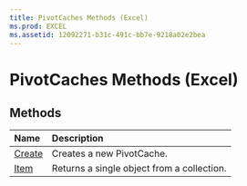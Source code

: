 ```yaml
---
title: PivotCaches Methods (Excel)
ms.prod: EXCEL
ms.assetid: 12092271-b31c-491c-bb7e-9218a02e2bea
---
```



# PivotCaches Methods (Excel)

## Methods



|**Name**|**Description**|
|:-----|:-----|
|[Create](pivotcaches-create-method-excel.md)|Creates a new PivotCache.|
|[Item](pivotcaches-item-method-excel.md)|Returns a single object from a collection.|

